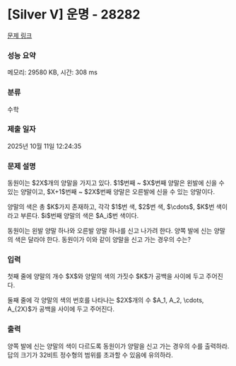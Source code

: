 # [Silver V] 운명 - 28282 

[문제 링크](https://www.acmicpc.net/problem/28282) 

### 성능 요약

메모리: 29580 KB, 시간: 308 ms

### 분류

수학

### 제출 일자

2025년 10월 11일 12:24:35

### 문제 설명

<p>동원이는 $2X$개의 양말을 가지고 있다. $1$번째 ~ $X$번째 양말은 왼발에 신을 수 있는 양말이고, $X+1$번째 ~ $2X$번째 양말은 오른발에 신을 수 있는 양말이다.</p>

<p>양말의 색은 총 $K$가지 존재하고, 각각 $1$번 색, $2$번 색, $\cdots$, $K$번 색이라고 부른다. $i$번째 양말의 색은 $A_i$번 색이다.</p>

<p>동원이는 왼발 양말 하나와 오른발 양말 하나를 신고 나가려 한다. 양쪽 발에 신는 양말의 색은 달라야 한다. 동원이가 이와 같이 양말을 신고 가는 경우의 수는?</p>

### 입력 

 <p>첫째 줄에 양말의 개수 $X$와 양말의 색의 가짓수 $K$가 공백을 사이에 두고 주어진다.</p>

<p>둘째 줄에 각 양말의 색의 번호를 나타나는 $2X$개의 수 $A_1, A_2, \cdots, A_{2X}$가 공백을 사이에 두고 주어진다.</p>

### 출력 

 <p>양쪽 발에 신는 양말의 색이 다르도록 동원이가 양말을 신고 가는 경우의 수를 출력하라. 답의 크기가 32비트 정수형의 범위를 초과할 수 있음에 유의하라.</p>

